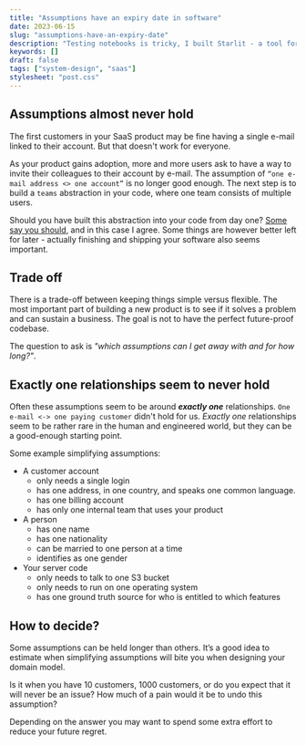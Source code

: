 ```yaml
---
title: "Assumptions have an expiry date in software"
date: 2023-06-15
slug: "assumptions-have-an-expiry-date"
description: "Testing notebooks is tricky, I built Starlit - a tool for testing Starboard Notebook files"
keywords: []
draft: false
tags: ["system-design", "saas"]
stylesheet: "post.css"
---
```


## Assumptions almost never hold

The first customers in your SaaS product may be fine having a single e-mail linked to their account. But that doesn't work for everyone.

As your product gains adoption, more and more users ask to have a way to invite their colleagues to their account by e-mail. The assumption of `“one e-mail address <> one account”` is no longer good enough. The next step is to build a `teams` abstraction in your code, where one team consists of multiple users.

Should you have built this abstraction into your code from day one? [Some say you should](https://blog.bullettrain.co/teams-should-be-an-mvp-feature/), and in this case I agree. Some things are however better left for later - actually finishing and shipping your software also seems important.

## Trade off

There is a trade-off between keeping things simple versus flexible. The most important part of building a new product is to see if it solves a problem and can sustain a business. The goal is not to have the perfect future-proof codebase.

The question to ask is *"which assumptions can I get away with and for how long?"*.

## Exactly one relationships seem to never hold

Often these assumptions seem to be around ***exactly one*** relationships. `One e-mail <-> one paying customer` didn't hold for us. *Exactly one* relationships seem to be rather rare in the human and engineered world, but they can be a good-enough starting point.

Some example simplifying assumptions:

* A customer account
    * only needs a single login
    * has one address, in one country, and speaks one common language.
    * has one billing account
    * has only one internal team that uses your product
* A person
    * has one name
    * has one nationality
    * can be married to one person at a time
    * identifies as one gender
* Your server code
    * only needs to talk to one S3 bucket
    * only needs to run on one operating system
    * has one ground truth source for who is entitled to which features

## How to decide?

Some assumptions can be held longer than others. It’s a good idea to estimate when simplifying assumptions will bite you when designing your domain model.

Is it when you have 10 customers, 1000 customers, or do you expect that it will never be an issue? How much of a pain would it be to undo this assumption?

Depending on the answer you may want to spend some extra effort to reduce your future regret.